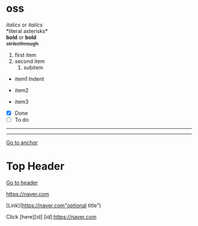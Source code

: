 # oss

*italics* or _italics_ <br>
\*literal asterisks\* <br>
**bold** or __bold__ <br>
~~strikethrough~~ <br>
1. first item
2. second item
   1. subitem

* item1
 Indent
- item2
 + item3

- [x] Done
- [ ] To do

---
* * *
<a id="anchor"></a>
[Go to anchor](#anchor)

# Top Header
[Go to header](#Top-Header)

https://naver.com

[Link](https://naver.com"optional title")

Click [here][id]
[id]:https://naver.com
